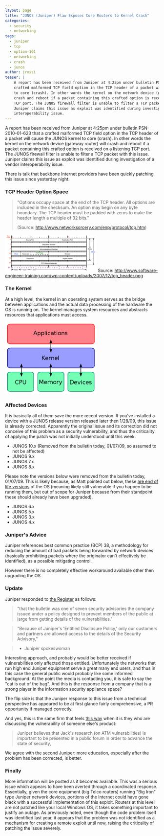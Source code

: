 ```yaml
---
layout: page
title: "JUNOS (Juniper) Flaw Exposes Core Routers to Kernel Crash"
categories: 
  - security
  - networking
tags: 
  - juniper
  - tcp
  - option-101
  - networking 
  - crash
  - junos
author: jrossi
teaser: |
    A report has been received from Juniper at 4:25pm under bulletin PSN-2010-01-623 that a 
    crafted malformed TCP field option in the TCP header of a packet will cause the JUNOS kernel 
    to core (crash). In other words the kernel on the network device (gateway router) will 
    crash and reboot if a packet containing this crafted option is received on a listening 
    TCP port. The JUNOS firewall filter is unable to filter a TCP packet with this issue. 
    Juniper claims this issue as exploit was identified during investigation of a vendor 
    interoperability issue.
---
```



A report has been received from Juniper at 4:25pm under bulletin PSN-2010-01-623 that a 
crafted malformed TCP field option in the TCP header of a packet will cause the JUNOS kernel 
to core (crash). In other words the kernel on the network device (gateway router) will 
crash and reboot if a packet containing this crafted option is received on a listening 
TCP port. The JUNOS firewall filter is unable to filter a TCP packet with this issue. 
Juniper claims this issue as exploit was identified during investigation of a vendor 
interoperability issue.

There is talk that backbone Internet providers have been quickly patching this issue 
since yesterday night. 

### TCP Header Option Space

> "Options occupy space at the end of the TCP header. All options are included in the 
> checksum. An option may begin on any byte boundary. The TCP header must be padded with 
> zeros to make the header length a multiple of 32 bits." 
>
> (Source: http://www.networksorcery.com/enp/protocol/tcp.htm)

<a href="/images/tcp_header1.jpg"><img src="/images/tcp_header1.jpg" alt="The TCP Header" title="tcp_header1" width="300" height="124" class="size-medium wp-image-2819" /></a>
Source: http://www.software-engineer-training.com/wp-content/uploads/2007/12/tcp_header.png

### The Kernel

At a high level, the kernel in an operating system serves as the bridge between applications 
and the actual data processing of the hardware the OS is running on. The kernel manages 
system resources and abstracts resources that applications must access.

<a href="/images/kernel.png"><img src="/images/kernel.png" alt="Basic Kernel Representation" title="kernel" width="300" height="237" class="size-medium wp-image-2837" /></a>

### Affected Devices

It is basically all of them save the more recent version. If you've installed a device 
with a JUNOS release version released later then 1/28/09, this issue is already 
corrected. Apparently the original issue and its correction did not conceive of this 
problem as a security vulnerability, and thus the criticality of applying the patch 
was not initially understood until this week.

* JUNOS 10.x  (Removed from the bulletin today, 01/07/09, so assumed to not be affected)
* JUNOS 9.x
* JUNOS 7.x
* JUNOS 8.x

Please note the versions below were removed from the bulletin today, 01/07/09. This 
is likely because, as Matt pointed out below, these 
[are end of life versions](http://www.juniper.net/support/eol/junos.html) of the 
OS (meaning likely still vulnerable if you happen to be running them, but out of 
scope for Juniper because from their standpoint these should already have been 
upgraded).

* JUNOS 6.x
* JUNOS 5.x
* JUNOS 3.x
* JUNOS 4.x

### Juniper's Advice

Juniper references best common practice (BCP) 38, a methodology for reducing the amount 
of bad packets being forwarded by network devices (basically prohibiting packets where 
the originator can't effectively be identified), as a possible mitigating control.

However there is no completely effective workaround available other then upgrading the OS.

### Update

Juniper responded to [the Register](http://www.theregister.co.uk/2010/01/07/juniper_critical_router_bug/) 
as follows: 


> "that the bulletin was one of seven security advisories the company issued 
> under a policy designed to prevent members of the public at large from getting details 
> of the vulnerabilities."

> "Because of Juniper's 'Entitled Disclosure Policy,' only our customers and partners 
> are allowed access to the details of the Security Advisory," 

> - Juniper spokeswoman

Interesting approach, and probably would be better received if vulnerabilities only 
affected those entitled. Unfortunately the networks that run high end Juniper equipment 
serve a great many end users, and thus in this case the general public would probably 
like some informed background. At the point the media is contacting you, it is safe to 
say the "cat is out of the bag". And this is the response from a company that is a 
strong player in the information security appliance space?

The flip side is that the Juniper response to this issue from a technical perspective 
has appeared to be at first glance fairly comprehensive, a PR opportunity if managed 
correctly.

And yes, this is the same firm that feels [this way](http://www.theregister.co.uk/2009/06/30/atm_talk_canceled/) 
when it is they who are discussing the vulnerability of someone else's product: 

> Juniper believes that Jack's research (on ATM vulnerabilities) is important to be 
> presented in a public forum in order to advance the state of security,

We agree with the second Juniper: more education, especially after the problem 
has been corrected, is better.

### Finally

More information will be posted as it becomes available. This was a serious issue 
which appears to have been averted through a coordinated response. Essentially, given 
the core equipment (big Telco routers) running "Big Iron" type Juniper network 
devices, portions of the Internet could have gone black with a successful implementation 
of this exploit. Routers at this level are not patched like your local Windows OS, 
it takes something important to justify an outage. As previously noted, even though 
the code problem itself was identified last year, it appears that the problem was 
not identified as a mechanism for creating a remote exploit until now, raising the 
criticality of patching the issue severely.


